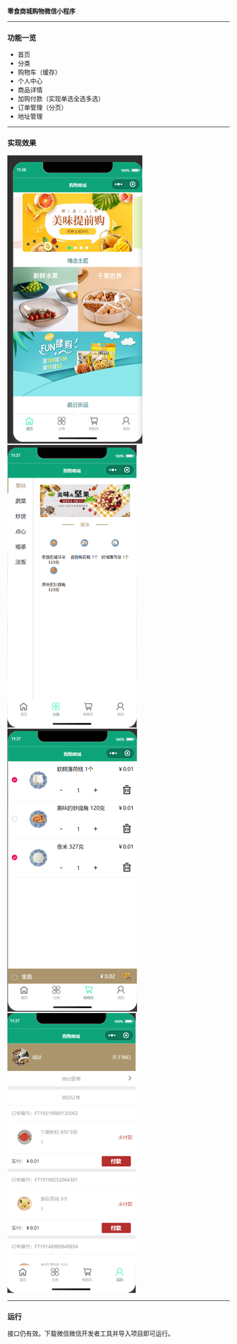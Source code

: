 **零食商城购物微信小程序**
***
### 功能一览
+ 首页
+ 分类
+ 购物车（缓存）
+ 个人中心
+ 商品详情
+ 加购付款（实现单选全选多选）
+ 订单管理（分页）
+ 地址管理
***
### 实现效果
![首页](/image_show/首页.png "首页")
![分类](/image_show/分类.png "分类")
![购物车](/image_show/购物车.png "购物车")
![个人中心](/image_show/个人中心.png "个人中心")
***
### 运行
接口仍有效。下载微信微信开发者工具并导入项目即可运行。
